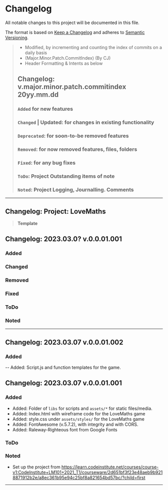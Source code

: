 # Changelog

All notable changes to this project will be documented in this file.

The format is based on [Keep a Changelog](http://keepachangelog.com/) and adheres to [Semantic Versioning](http://semver.org/).

> - Modified, by incrementing and counting the index of commits on a daily basis
> - (Major.Minor.Patch.CommitIndex) (By CJ)
> - Header Formatting & Intents as below
>
> ## Changelog: v.major.minor.patch.commitindex 20yy.mm.dd
>
> ### `Added`  for new features
>
> ### `Changed` | Updated: for changes in existing functionality
>
> ### `Deprecated`: for soon-to-be removed features
>
> ### `Removed`:  for now removed features, files, folders
>
> ### `Fixed`: for any bug fixes
>
> ### `ToDo`: Project Outstanding items of note
>
> ### `Noted`: Project Logging, Journalling. Comments

---

## Changelog: Project: LoveMaths

> **Template**
>
## Changelog: 2023.03.0? v.0.0.01.001

### Added

### Changed

### Removed

### Fixed

### ToDo

### Noted

---

## Changelog: 2023.03.07 v.0.0.01.002

### Added

-- Added: Script.js and function templates for the game.

## Changelog: 2023.03.07 v.0.0.01.001

### Added

- Added: Folder of `libs` for scripts and `assets/*` for static files/media.
- Added: Index.html with wireframe code for the LoveMaths game
- Added: style.css under `assets/styles/` for the LoveMaths game
- Added: FontAwesome (v.5.7.2), with integrity and with CORS.
- Added: Raleway-Righteous font from Google Fonts

### ToDo

### Noted

- Set up the project from <https://learn.codeinstitute.net/courses/course-v1:CodeInstitute+LM101+2021_T1/courseware/2d651bf3f23e48aeb9b9218871912b2e/a8ec361b95e94c25bf8a821654bd57bc/?child=first>

---
